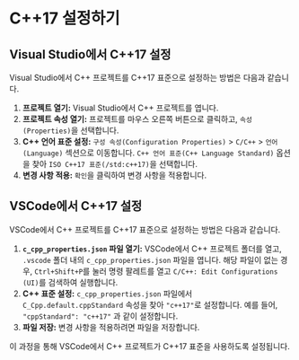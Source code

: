 # C++17 설정하기

## Visual Studio에서 C++17 설정

Visual Studio에서 C++ 프로젝트를 C++17 표준으로 설정하는 방법은 다음과 같습니다.

1. **프로젝트 열기:** Visual Studio에서 C++ 프로젝트를 엽니다.
2. **프로젝트 속성 열기:** 프로젝트를 마우스 오른쪽 버튼으로 클릭하고, `속성(Properties)`을 선택합니다.
3. **C++ 언어 표준 설정:** `구성 속성(Configuration Properties)` > `C/C++` > `언어(Language)` 섹션으로 이동합니다. `C++ 언어 표준(C++ Language Standard)` 옵션을 찾아 `ISO C++17 표준(/std:c++17)`을 선택합니다.
4. **변경 사항 적용:** `확인`을 클릭하여 변경 사항을 적용합니다.


## VSCode에서 C++17 설정

VSCode에서 C++ 프로젝트를 C++17 표준으로 설정하는 방법은 다음과 같습니다.

1. **`c_cpp_properties.json` 파일 열기:** VSCode에서 C++ 프로젝트 폴더를 열고, `.vscode` 폴더 내의 `c_cpp_properties.json` 파일을 엽니다. 해당 파일이 없는 경우, `Ctrl+Shift+P`를 눌러 명령 팔레트를 열고 `C/C++: Edit Configurations (UI)`를 검색하여 실행합니다.
2. **C++ 표준 설정:** `c_cpp_properties.json` 파일에서 `C_Cpp.default.cppStandard` 속성을 찾아 `"c++17"`로 설정합니다. 예를 들어, `"cppStandard": "c++17"` 과 같이 설정합니다.
3. **파일 저장:** 변경 사항을 적용하려면 파일을 저장합니다.

이 과정을 통해 VSCode에서 C++ 프로젝트가 C++17 표준을 사용하도록 설정됩니다.

